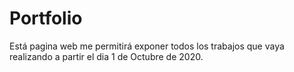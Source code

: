 # Portfolio

Está pagina web me permitirá exponer todos los trabajos que vaya realizando a partir el dia 1 de Octubre de 2020.